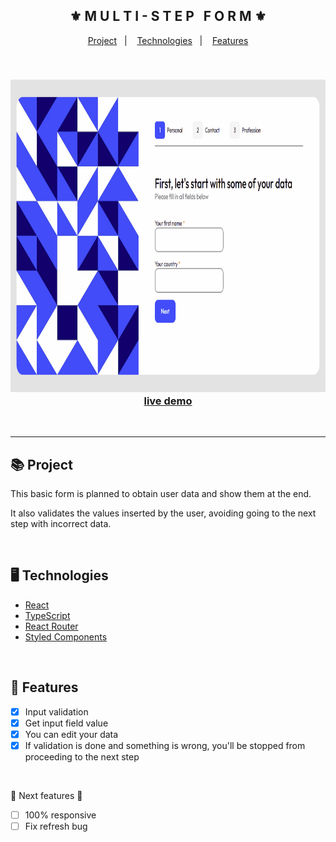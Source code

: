 <div align="center">
    <h2>⚜️ M U L T I - S T E P &nbsp; F O R M ⚜️</h2>
</div>

<p align="center">
    <a href="#-project">Project</a>&nbsp;&nbsp;&nbsp;|&nbsp;&nbsp;&nbsp;
    <a href="#-technologies">Technologies</a>&nbsp;&nbsp;&nbsp;|&nbsp;&nbsp;&nbsp;
    <a href="#-features">Features</a>
</p>

<br>

<h3 align="center">
    <img src="./.github/readme-gif.gif" alt="project gif" height="500px">
    <br>
    <a href="https://erickks.github.io/multi-step-form-react/">live demo</a>
</h3>

<br><hr>

## 📚 Project
<p>This basic form is planned to obtain user data and show them at the end.</p>
<p>It also validates the values inserted by the user, avoiding going to the next step with incorrect data.</p>

<br>

## 🖥 Technologies
  * [React](https://reactjs.org/)
  * [TypeScript](https://www.typescriptlang.org/)
  * [React Router](https://reactrouter.com/en/main)
  * [Styled Components](https://styled-components.com/)

<br>

## 🧾 Features
- [x] Input validation
- [x] Get input field value
- [x] You can edit your data
- [x] If validation is done and something is wrong, you'll be stopped from proceeding to the next step

<br>

🚧 Next features 🚧
- [ ] 100% responsive
- [ ] Fix refresh bug
